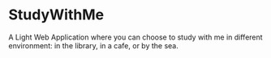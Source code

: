 # StudyWithMe

A Light Web Application where you can choose to study with me in different environment: in the library, in a cafe, or by the sea.
